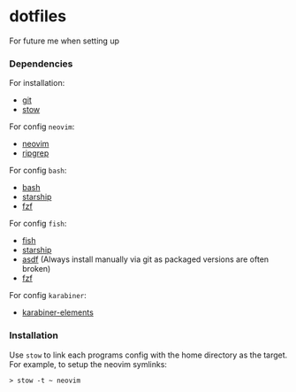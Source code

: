 # dotfiles

For future me when setting up

### Dependencies

For installation:
* [git](https://git-scm.com/)
* [stow](https://www.gnu.org/software/stow/)

For config `neovim`:
* [neovim](https://neovim.io)
* [ripgrep](https://github.com/BurntSushi/ripgrep)

For config `bash`:
* [bash](https://www.gnu.org/software/bash/)
* [starship](https://starship.rs/)
* [fzf](https://github.com/junegunn/fzf)

For config `fish`:
* [fish](https://fishshell.com/)
* [starship](https://starship.rs/)
* [asdf](https://asdf-vm.com/) (Always install manually via git as packaged versions are often broken)
* [fzf](https://github.com/junegunn/fzf)

For config `karabiner`:
* [karabiner-elements](https://karabiner-elements.pqrs.org/)

### Installation

Use `stow` to link each programs config with the home directory as the target.
For example, to setup the neovim symlinks:
```shell
> stow -t ~ neovim
```
